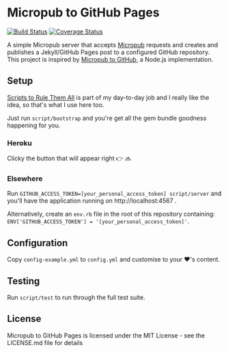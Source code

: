 # Micropub to GitHub Pages

[![Build Status](https://travis-ci.org/lildude/micropub-github-pages.svg?branch=master)](https://travis-ci.org/lildude/micropub-github-pages) [![Coverage Status](https://coveralls.io/repos/github/lildude/micropub-github-pages/badge.svg)](https://coveralls.io/github/lildude/micropub-github-pages)

A simple Micropub server that accepts [Micropub](http://micropub.net/) requests and creates and publishes a Jekyll/GitHub Pages post to a configured GitHub repository.  This project is inspired by [Micropub to GitHub](https://github.com/voxpelli/webpage-micropub-to-github), a Node.js implementation.

## Setup

[Scripts to Rule Them All](http://githubengineering.com/scripts-to-rule-them-all/) is part of my day-to-day job and I really like the idea, so that's what I use here too.

Just run `script/bootstrap` and you're get all the gem bundle goodness happening for you.

### Heroku

Clicky the button that will appear right :point_right: :soon:

### Elsewhere

Run `GITHUB_ACCESS_TOKEN=[your_personal_access_token] script/server` and you'll have the application running on http://localhost:4567 .

Alternatively, create an `env.rb` file in the root of this repository containing: `ENV['GITHUB_ACCESS_TOKEN'] = '[your_personal_access_token]'`.

## Configuration

Copy `config-example.yml` to `config.yml` and customise to your :heart:'s content.

## Testing

Run `script/test` to run through the full test suite.

## License

Micropub to GitHub Pages is licensed under the MIT License - see the LICENSE.md file for details
